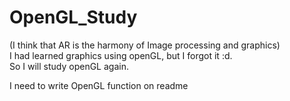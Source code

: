 # OpenGL_Study

(I think that AR is the harmony of Image processing and graphics) <br>
I had learned graphics using openGL, but I forgot it :d. <br>
So I will study openGL again. <br>

I need to write OpenGL function on readme
